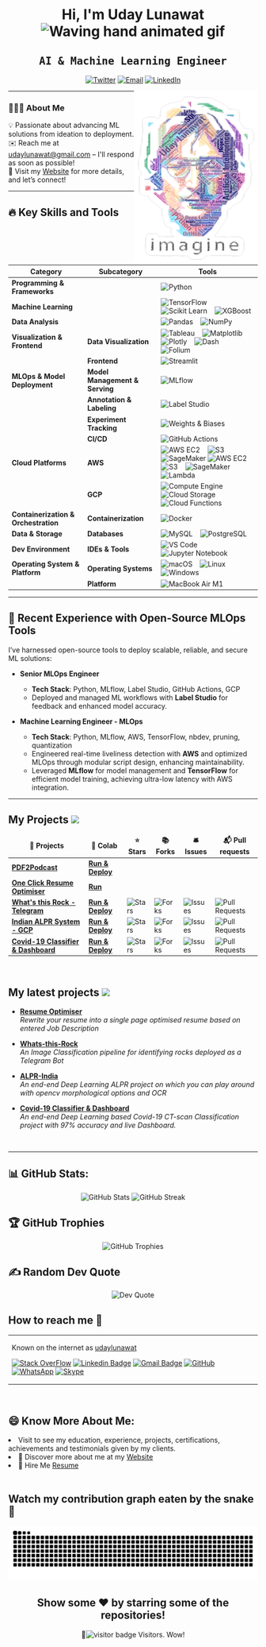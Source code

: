 <div align="center">
  <h1>Hi, I'm Uday Lunawat <img src="https://raw.githubusercontent.com/nixin72/nixin72/master/wave.gif" alt="Waving hand animated gif" height="45" width="45" /></h1>
  <h2 align="center"><samp>AI & Machine Learning Engineer</samp></h2>
</div>

<p align="center">
  <a href="https://twitter.com/udaylunawat" target="_blank"><img src="https://img.shields.io/badge/Twitter-1ca0f1?style=flat-square&logo=twitter&logoColor=white" alt="Twitter"></a>
  <a href="mailto:udaylunawat@gmail.com" target="_blank"><img src="https://img.shields.io/badge/Email-c14438?style=flat-square&logo=gmail&logoColor=white" alt="Email"></a>
  <a href="https://www.linkedin.com/in/uday-lunawat" target="_blank"><img src="https://img.shields.io/badge/LinkedIn-0077B5?style=flat-square&logo=linkedin&logoColor=white" alt="LinkedIn"></a>
</p>

<img src="https://github.com/udaylunawat/udaylunawat/blob/master/img/lennon_word.png" height="350" width="250" align="right"/>

---

### 👨🏻‍💻 About Me

💡 Passionate about advancing ML solutions from ideation to deployment.  
✉️ Reach me at udaylunawat@gmail.com – I'll respond as soon as possible!  
📄 Visit my [Website](https://udaylunawat.github.io) for more details, and let’s connect!


---

## 🔥 Key Skills and Tools

| Category                    | Subcategory                   | Tools                                                                                                                                                                                                                                                            |
|-----------------------------|-------------------------------|------------------------------------------------------------------------------------------------------------------------------------------------------------------------------------------------------------------------------------------------------------------|
| **Programming & Frameworks**|                               | ![Python][python]                                                                                                                                                                                                                                               |
| **Machine Learning**        |                               | ![TensorFlow][tensorflow] &nbsp;&nbsp; ![Scikit Learn][scikitlearn] &nbsp;&nbsp; ![XGBoost][xgboost]                                                                                                                          |
| **Data Analysis**           |                               | ![Pandas][pandas] &nbsp;&nbsp; ![NumPy][numpy]                                                                                                                                                                                                                  |
| **Visualization & Frontend**| **Data Visualization**        | ![Tableau][tableau] &nbsp;&nbsp; ![Matplotlib][matplotlib] &nbsp;&nbsp; ![Plotly][plotly] &nbsp;&nbsp; ![Dash][dash] &nbsp;&nbsp; ![Folium][folium]                                                                                                            |
|                             | **Frontend**                  | ![Streamlit][streamlit]                                                                                                                                                                                                                                         |
| **MLOps & Model Deployment**| **Model Management & Serving**| ![MLflow][mlflow] &nbsp;&nbsp;                                                                                                                                                                                               |
|                             | **Annotation & Labeling**     | ![Label Studio][labelstudio]                                                                                                                                                                                                                                    |
|                             | **Experiment Tracking**       | ![Weights & Biases][wandb]                                                                                                                                                                                                                                                                                     |
|                             | **CI/CD**                    | ![GitHub Actions][githubactions]                                                                                                                                                                                                                                |
| **Cloud Platforms**         | **AWS**                      | ![AWS EC2][awsec2] &nbsp;&nbsp; ![S3][s3] &nbsp;&nbsp; ![SageMaker][sagemaker] ![AWS EC2][awsec2] &nbsp;&nbsp; ![S3][s3] &nbsp;&nbsp; ![SageMaker][sagemaker] &nbsp;&nbsp; ![Lambda][lambda] &nbsp;&nbsp;                                                                                                                                                                                 |
|                             | **GCP**                      | ![Compute Engine][computeengine] &nbsp;&nbsp; ![Cloud Storage][cloudstorage] &nbsp;&nbsp; ![Cloud Functions][cloudfunctions]                                                           |
| **Containerization & Orchestration** | **Containerization**       | ![Docker][docker]                                                                                                                                                                                                                                               |
| **Data & Storage**          | **Databases**                | ![MySQL][mysql] &nbsp;&nbsp; ![PostgreSQL][postgresql]                                                                                                                                                                  |
| **Dev Environment**         | **IDEs & Tools**             | ![VS Code][vscode] &nbsp;&nbsp; ![Jupyter Notebook][jupyternotebook]                                                                                                                                                                                            |
| **Operating System & Platform** | **Operating Systems**        | ![macOS][macos] &nbsp;&nbsp; ![Linux][linux] &nbsp;&nbsp; ![Windows][windows]                                                                                                                                                                                   |
|                             | **Platform**                 | ![MacBook Air M1][macbookairm1]                                                                                                                                                                                                                                 |

---

<!-- Badge References -->

[python]: https://img.shields.io/badge/Python-black?style=for-the-badge&logo=python&logoColor=ffdd54
[tensorflow]: https://img.shields.io/badge/TensorFlow-black?style=for-the-badge&logo=tensorflow&logoColor=FF6F00
[pytorch]: https://img.shields.io/badge/PyTorch-black?style=for-the-badge&logo=pytorch&logoColor=EE4C2C
[scikitlearn]: https://img.shields.io/badge/Scikit_Learn-black?style=for-the-badge&logo=scikit-learn&logoColor=F7931E
[xgboost]: https://img.shields.io/badge/XGBoost-black?style=for-the-badge&logo=xgboost&logoColor=008000
[spacy]: https://img.shields.io/badge/spaCy-black?style=for-the-badge&logo=spacy&logoColor=09A3D5
[pandas]: https://img.shields.io/badge/Pandas-black?style=for-the-badge&logo=pandas&logoColor=150458
[numpy]: https://img.shields.io/badge/NumPy-black?style=for-the-badge&logo=numpy&logoColor=013243
[tableau]: https://img.shields.io/badge/Tableau-black?style=for-the-badge&logo=tableau&logoColor=E97627
[matplotlib]: https://img.shields.io/badge/Matplotlib-black?style=for-the-badge&logo=matplotlib&logoColor=150458
[plotly]: https://img.shields.io/badge/Plotly-black?style=for-the-badge&logo=plotly&logoColor=3F4F75
[dash]: https://img.shields.io/badge/Dash-black?style=for-the-badge&logo=dash&logoColor=013243
[folium]: https://img.shields.io/badge/Folium-black?style=for-the-badge&logo=folium&logoColor=008000
[streamlit]: https://img.shields.io/badge/Streamlit-black?style=for-the-badge&logo=streamlit&logoColor=FF4B4B
[mlflow]: https://img.shields.io/badge/MLflow-black?style=for-the-badge&logo=mlflow&logoColor=4185F4
[seldoncore]: https://img.shields.io/badge/Seldon_Core-black?style=for-the-badge&logo=seldon-core&logoColor=2F80ED
[labelstudio]: https://img.shields.io/badge/Label_Studio-black?style=for-the-badge&logo=label-studio&logoColor=8B0000
[wandb]: https://img.shields.io/badge/Weights_%26_Biases-black?style=for-the-badge&logo=wandb&logoColor=F8B133
[trivy]: https://img.shields.io/badge/Trivy-black?style=for-the-badge&logo=trivy&logoColor=008080
[githubactions]: https://img.shields.io/badge/GitHub_Actions-black?style=for-the-badge&logo=github-actions&logoColor=2088FF
[awsec2]: https://img.shields.io/badge/AWS_EC2-black?style=for-the-badge&logo=amazon-aws&logoColor=FF9900
[s3]: https://img.shields.io/badge/S3-black?style=for-the-badge&logo=amazon-s3&logoColor=FF9900
[sagemaker]: https://img.shields.io/badge/SageMaker-black?style=for-the-badge&logo=amazon-sagemaker&logoColor=232F3E
[lambda]: https://img.shields.io/badge/AWS_Lambda-black?style=for-the-badge&logo=aws-lambda&logoColor=FF9900
[ecr]: https://img.shields.io/badge/AWS_ECR-black?style=for-the-badge&logo=amazon-aws&logoColor=FF9900
[ecs]: https://img.shields.io/badge/AWS_ECS-black?style=for-the-badge&logo=amazon-aws&logoColor=FF9900
[eks]: https://img.shields.io/badge/AWS_EKS-black?style=for-the-badge&logo=amazon-aws&logoColor=FF9900
[computeengine]: https://img.shields.io/badge/Compute_Engine-black?style=for-the-badge&logo=google-cloud&logoColor=4285F4
[bigquery]: https://img.shields.io/badge/BigQuery-black?style=for-the-badge&logo=google-cloud&logoColor=4285F4
[vertexai]: https://img.shields.io/badge/Vertex_AI-black?style=for-the-badge&logo=google-cloud&logoColor=4285F4
[cloudstorage]: https://img.shields.io/badge/Cloud_Storage-black?style=for-the-badge&logo=google-cloud&logoColor=4285F4
[cloudfunctions]: https://img.shields.io/badge/Cloud_Functions-black?style=for-the-badge&logo=google-cloud&logoColor=4285F4
[pubsub]: https://img.shields.io/badge/Pub_Sub-black?style=for-the-badge&logo=google-cloud&logoColor=4285F4
[dataflow]: https://img.shields.io/badge/Dataflow-black?style=for-the-badge&logo=google-cloud&logoColor=4285F4
[aiplatform]: https://img.shields.io/badge/AI_Platform-black?style=for-the-badge&logo=google-cloud&logoColor=4285F4
[docker]: https://img.shields.io/badge/Docker-black?style=for-the-badge&logo=docker&logoColor=2496ED
[kubernetes]: https://img.shields.io/badge/Kubernetes-black?style=for-the-badge&logo=kubernetes&logoColor=326CE5
[kubeflow]: https://img.shields.io/badge/Kubeflow-black?style=for-the-badge&logo=kubeflow&logoColor=1F72CD
[mysql]: https://img.shields.io/badge/MySQL-black?style=for-the-badge&logo=mysql&logoColor=4479A1
[postgresql]: https://img.shields.io/badge/PostgreSQL-black?style=for-the-badge&logo=postgresql&logoColor=336791
[mongodb]: https://img.shields.io/badge/MongoDB-black?style=for-the-badge&logo=mongodb&logoColor=4EA94B
[vscode]: https://img.shields.io/badge/VS_Code-black?style=for-the-badge&logo=visual-studio-code&logoColor=007ACC
[jupyternotebook]: https://img.shields.io/badge/Jupyter_Notebook-black?style=for-the-badge&logo=jupyter&logoColor=F37626
[macos]: https://img.shields.io/badge/macOS-black?style=for-the-badge&logo=apple&logoColor=white
[linux]: https://img.shields.io/badge/Linux-black?style=for-the-badge&logo=linux&logoColor=FCC624
[windows]: https://img.shields.io/badge/Windows-black?style=for-the-badge&logo=windows&logoColor=0078D6
[macbookairm1]: https://img.shields.io/badge/MacBook_Air_M1-black?style=for-the-badge&logo=apple&logoColor=white

## 🌟 Recent Experience with Open-Source MLOps Tools

I’ve harnessed open-source tools to deploy scalable, reliable, and secure ML solutions:

- **Senior MLOps Engineer**  
  - **Tech Stack**: Python, MLflow, Label Studio, GitHub Actions, GCP
  - Deployed and managed ML workflows with **Label Studio** for feedback and enhanced model accuracy.

- **Machine Learning Engineer - MLOps**  
  - **Tech Stack**: Python, MLflow, AWS, TensorFlow, nbdev, pruning, quantization
  - Engineered real-time liveliness detection with **AWS** and optimized MLOps through modular script design, enhancing maintainability.
  - Leveraged **MLflow** for model management and **TensorFlow** for efficient model training, achieving ultra-low latency with AWS integration.

---

## My Projects <img src="https://slackmojis.com/emojis/5948-bongo_blob/download" width="25">

<table>
  <thead align="center">
    <tr border: none;>
      <td><b>🎁 Projects</b></td>
      <td><b>🤖 Colab</b></td>
      <td><b>⭐ Stars</b></td>
      <td><b>📚 Forks</b></td>
      <td><b>🛎 Issues</b></td>
      <td><b>📬 Pull requests</b></td>
    </tr>
	</thead>
  <tbody>
     <tr>
      <td><a href="https://github.com/udaylunawat/Data-Science-Projects/tree/master/NotebookLM_clone/Kokoro_GitHub"><b>PDF2Podcast</b></a></td>
      <td><a href="https://huggingface.co/spaces/udayl/NotebookLM-Kokoro_TTS_App"><b>Run & Deploy</b></a></td>
<!--       <td><img alt="Stars" src="https://img.shields.io/github/stars/udaylunawat/Whats-this-rock?style=flat-square&labelColor=343b41"/></td>
      <td><img alt="Forks" src="https://img.shields.io/github/forks/udaylunawat/Whats-this-rock?style=flat-square&labelColor=343b41"/></td>
      <td><img alt="Issues" src="https://img.shields.io/github/issues/udaylunawat/Whats-this-rock?style=flat-square&labelColor=343b41"/></td>
      <td><img alt="Pull Requests" src="https://img.shields.io/github/issues-pr/udaylunawat/Whats-this-rock?style=flat-square&labelColor=343b41"/></td> -->
    </tr>
     <tr>
      <td><a href="https://github.com/udaylunawat/resume_gen"><b>One Click Resume Optimiser</b></a></td>
      <td><a href="https://craftedresume.streamlit.app/"><b>Run</b></a></td>
<!--       <td><img alt="Stars" src="https://img.shields.io/github/stars/udaylunawat/resume_gen?style=flat-square&labelColor=343b41"/></td>
      <td><img alt="Forks" src="https://img.shields.io/github/forks/udaylunawat/resume_gen?style=flat-square&labelColor=343b41"/></td>
      <td><img alt="Issues" src="https://img.shields.io/github/issues/udaylunawat/resume_gen?style=flat-square&labelColor=343b41"/></td>
      <td><img alt="Pull Requests" src="https://img.shields.io/github/issues-pr/udaylunawat/resume_gen?style=flat-square&labelColor=343b41"/></td> -->
     </tr>
     <tr>
      <td><a href="https://github.com/udaylunawat/Whats-this-rock"><b>What's this Rock - Telegram</b></a></td>
      <td><a href="https://colab.research.google.com/drive/1N1CIqdOKlJSJla5PU53Yn9KWSao47eMv?usp=sharing"><b>Run & Deploy</b></a></td>
      <td><img alt="Stars" src="https://img.shields.io/github/stars/udaylunawat/Whats-this-rock?style=flat-square&labelColor=343b41"/></td>
      <td><img alt="Forks" src="https://img.shields.io/github/forks/udaylunawat/Whats-this-rock?style=flat-square&labelColor=343b41"/></td>
      <td><img alt="Issues" src="https://img.shields.io/github/issues/udaylunawat/Whats-this-rock?style=flat-square&labelColor=343b41"/></td>
      <td><img alt="Pull Requests" src="https://img.shields.io/github/issues-pr/udaylunawat/Whats-this-rock?style=flat-square&labelColor=343b41"/></td>
    </tr>
    <tr>
      <td><a href="https://github.com/udaylunawat/Automatic-License-Plate-Recognition"><b>Indian ALPR System - GCP</b></a></td>
      <td><a href="https://colab.research.google.com/drive/1BqegosjfXthG1v9p3TUVnfvkvMxAOC5g#scrollTo=LUUvnvqrvFy3"><b>Run & Deploy</b></a></td>
      <td><img alt="Stars" src="https://img.shields.io/github/stars/udaylunawat/Automatic-License-Plate-Recognition?style=flat-square&labelColor=343b41"/></td>
      <td><img alt="Forks" src="https://img.shields.io/github/forks/udaylunawat/Automatic-License-Plate-Recognition?style=flat-square&labelColor=343b41"/></td>
      <td><img alt="Issues" src="https://img.shields.io/github/issues/udaylunawat/Automatic-License-Plate-Recognition?style=flat-square&labelColor=343b41"/></td>
      <td><img alt="Pull Requests" src="https://img.shields.io/github/issues-pr/udaylunawat/Automatic-License-Plate-Recognition?style=flat-square&labelColor=343b41"/></td>
    </tr>
    <tr>
	<td><a href="https://github.com/udaylunawat/Covid-19-Radiology"><b>Covid-19 Classifier & Dashboard</b></a></td>
	<td><a href="https://colab.research.google.com/drive/1dNvFgDjxiu_Ziu_oVn63uYgrc-OJ9uvE"><b>Run & Deploy</b></a></td>
	<td><img alt="Stars" src="https://img.shields.io/github/stars/udaylunawat/Covid-19-Radiology?style=flat-square&labelColor=343b41"/></td>
	<td><img alt="Forks" src="https://img.shields.io/github/forks/udaylunawat/Covid-19-Radiology?style=flat-square&labelColor=343b41"/></td>
      	<td><img alt="Issues" src="https://img.shields.io/github/issues/udaylunawat/Covid-19-Radiology?style=flat-square&labelColor=343b41"/></td>
      	<td><img alt="Pull Requests" src="https://img.shields.io/github/issues-pr/udaylunawat/Covid-19-Radiology?style=flat-square&labelColor=343b41"/>
<!-- 	<td align="center" colspan="4">Currently set as Private</td> -->
    </tr>
<!--     <tr>
      <td><a><b>Manufacturing Analytics Automation with Tableau</b></a></td>
      <td align="center" colspan="5">Currently set as Private</td>
    <tr> -->
  </tbody>
</table>

<br>

## My latest projects <img src="https://slackmojis.com/emojis/4246-blob-sunglasses/download" width="25">
<ul>
  <li><a href="https://github.com/udaylunawat/resume_gen" width="20" alt="new"><b>Resume Optimiser</b></b></a><br/><i>Rewrite your resume into a single page optimised resume based on entered Job Description</i></li>
</ul>
<ul>
  <li><a href="https://github.com/udaylunawat/Whats-this-rock" width="20" alt="new"><b>Whats-this-Rock</b></b></a><br/><i>An Image Classification pipeline for identifying rocks deployed as a Telegram Bot</i></li>
</ul>
<ul>
  <li><a href="https://github.com/udaylunawat/Automatic-License-Plate-Recognition" width="20" alt="new"><b>ALPR-India</b></b></a><br/><i>An end-end Deep Learning ALPR project on which you can play around with opencv morphological options and OCR</i></li>
</ul>
<ul>
  <li><a href="https://colab.research.google.com/drive/1dNvFgDjxiu_Ziu_oVn63uYgrc-OJ9uvE" width="20" alt="new"><b>Covid-19 Classifier & Dashboard</b></b></a><br/><i>An end-end Deep Learning based Covid-19 CT-scan Classification project with 97% accuracy and live Dashboard.</i></li>
</ul>
<br>

---

## 📊 GitHub Stats:
<p align="center">
  <img src="https://github-readme-stats.vercel.app/api?username=udaylunawat&theme=dark&hide_border=false&include_all_commits=true&count_private=true" alt="GitHub Stats" width="50%"/>
  <img src="https://github-readme-streak-stats.herokuapp.com/?user=udaylunawat&theme=dark&hide_border=false" alt="GitHub Streak" width="50%"/>
</p>

## 🏆 GitHub Trophies
<p align="center">
  <img src="https://github-profile-trophy.vercel.app/?username=udaylunawat&theme=radical&no-frame=false&no-bg=true&margin-w=4" alt="GitHub Trophies" width="70%"/>
</p>

## ✍️ Random Dev Quote
<p align="center">
  <img src="https://quotes-github-readme.vercel.app/api?type=horizontal&theme=radical" alt="Dev Quote" width="70%"/>
</p>

## How to reach me 📱

<table>
  <tr>
    <td>
      
Known on the internet as [udaylunawat](https://www.google.com/search?q=udaylunawat)

[![Stack OverFlow](http://img.shields.io/badge/-StackOverflow-orange?style=flat-square&logo=stackoverflow&logoColor=ffffff&link=https://stackoverflow.com/users/12069905/dracarys3)](https://stackoverflow.com/users/9292995/dracarys3)
[![Linkedin Badge](https://img.shields.io/badge/-LinkedIn-blue?style=flat-square&logo=Linkedin&logoColor=white&link=https://www.linkedin.com/in/uday-lunawat)](https://www.linkedin.com/in/uday-lunawat/)
[![Gmail Badge](https://img.shields.io/badge/-Gmail-c14438?style=flat-square&logo=Gmail&logoColor=white&link=mailto:yashrajjain726@gmail.com)](mailto:udaylunawat@gmail.com)
[![GitHub](https://img.shields.io/badge/-GitHub-181717?style=flat-square&logo=github&logoColor=white&link=https://github.com/yashrajjain726)](https://github.com/udaylunawat)
[![WhatsApp](https://img.shields.io/badge/-WhatsApp-181717?style=flat-square&logo=whatsapp&logoColor=white&link=https://wa.me/7887576672)](https://wa.me/7887576672)
[![Skype](https://img.shields.io/badge/-Skype-181717?style=flat-square&logo=skype&logoColor=white&link=https://join.skype.com/invite/Xxhxebkfcp00)](https://join.skype.com/invite/Xxhxebkfcp00)

</table>

<br>

## 😄 Know More About Me:

<li> Visit to see my education, experience, projects, certifications, achievements and testimonials given by my clients.
<li> 🔖 Discover more about me at my <a href="https://udaylunawat.github.io/" target="_blank">Website</a><br/>
<li> 💼 Hire Me <a href="https://drive.google.com/file/d/1SCOUAFa2-x_BQnSCO9Tt_o945g4OUgqW/view?usp=sharing" target="_blank">Resume</a><br/>
<br>

## Watch my contribution graph eaten by the snake🐍
<p>
  <img src="https://github.com/udaylunawat/udaylunawat/blob/output/github-contribution-grid-snake-dark.svg" alt="snake"></center>
</p>

<div align="center">
<h2> Show some ❤️ by starring some of the repositories! </h2>
</div>
<div align="center">👀<img src="https://visitor-badge.laobi.icu/badge?page_id=udaylunawat.visitor-badge&title=This_Page_Has" alt="visitor badge"/> Visitors. Wow! </div>
